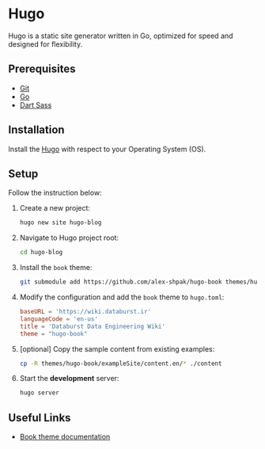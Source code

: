 # Hugo

Hugo is a static site generator written in Go, optimized for speed and designed for flexibility.

## Prerequisites

- [Git](https://git-scm.com/book/en/v2/Getting-Started-Installing-Git)
- [Go](https://go.dev/doc/install)
- [Dart Sass](https://gohugo.io/hugo-pipes/transpile-sass-to-css/#dart-sass)

## Installation

Install the [Hugo](https://gohugo.io/installation/) with respect to your Operating System (OS).

## Setup

Follow the instruction below:

1. Create a new project:

    ```bash
    hugo new site hugo-blog
    ```

2. Navigate to Hugo project root:

   ```bash
   cd hugo-blog
   ```

3. Install the `book` theme:

   ```bash
   git submodule add https://github.com/alex-shpak/hugo-book themes/hugo-book
   ```

4. Modify the configuration and add the `book` theme to `hugo.toml`:

    ```toml
    baseURL = 'https://wiki.databurst.ir'
    languageCode = 'en-us'
    title = 'Databurst Data Engineering Wiki'
    theme = "hugo-book"
    ```

5. [optional] Copy the sample content from existing examples:

    ```bash
    cp -R themes/hugo-book/exampleSite/content.en/* ./content
    ```

6. Start the **development** server:

    ```bash
    hugo server
    ```

## Useful Links

- [Book theme documentation](https://themes.gohugo.io/themes/hugo-book/)

